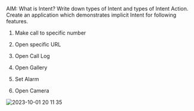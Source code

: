 AIM: What is Intent? Write down types of Intent and types of Intent Action. Create an application which demonstrates implicit Intent for following features. 

1. Make call to specific number

2. Open specific URL

3. Open Call Log

4. Open Gallery

5. Set Alarm

6. Open Camera

![2023-10-01 20 11 35](https://github.com/vinit-softdev/MAD_Practical-5_21012011109/assets/139493846/34ae9bcf-770c-4802-a7dc-f323777bf9b5)

